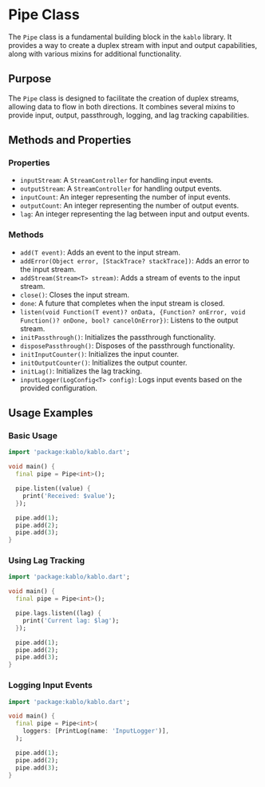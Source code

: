 # Pipe Class

The `Pipe` class is a fundamental building block in the `kablo` library. It provides a way to create a duplex stream with input and output capabilities, along with various mixins for additional functionality.

## Purpose

The `Pipe` class is designed to facilitate the creation of duplex streams, allowing data to flow in both directions. It combines several mixins to provide input, output, passthrough, logging, and lag tracking capabilities.

## Methods and Properties

### Properties

- `inputStream`: A `StreamController` for handling input events.
- `outputStream`: A `StreamController` for handling output events.
- `inputCount`: An integer representing the number of input events.
- `outputCount`: An integer representing the number of output events.
- `lag`: An integer representing the lag between input and output events.

### Methods

- `add(T event)`: Adds an event to the input stream.
- `addError(Object error, [StackTrace? stackTrace])`: Adds an error to the input stream.
- `addStream(Stream<T> stream)`: Adds a stream of events to the input stream.
- `close()`: Closes the input stream.
- `done`: A future that completes when the input stream is closed.
- `listen(void Function(T event)? onData, {Function? onError, void Function()? onDone, bool? cancelOnError})`: Listens to the output stream.
- `initPassthrough()`: Initializes the passthrough functionality.
- `disposePassthrough()`: Disposes of the passthrough functionality.
- `initInputCounter()`: Initializes the input counter.
- `initOutputCounter()`: Initializes the output counter.
- `initLag()`: Initializes the lag tracking.
- `inputLogger(LogConfig<T> config)`: Logs input events based on the provided configuration.

## Usage Examples

### Basic Usage

```dart
import 'package:kablo/kablo.dart';

void main() {
  final pipe = Pipe<int>();

  pipe.listen((value) {
    print('Received: $value');
  });

  pipe.add(1);
  pipe.add(2);
  pipe.add(3);
}
```

### Using Lag Tracking

```dart
import 'package:kablo/kablo.dart';

void main() {
  final pipe = Pipe<int>();

  pipe.lags.listen((lag) {
    print('Current lag: $lag');
  });

  pipe.add(1);
  pipe.add(2);
  pipe.add(3);
}
```

### Logging Input Events

```dart
import 'package:kablo/kablo.dart';

void main() {
  final pipe = Pipe<int>(
    loggers: [PrintLog(name: 'InputLogger')],
  );

  pipe.add(1);
  pipe.add(2);
  pipe.add(3);
}
```
